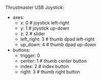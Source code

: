 Thrustmaster USB Joystick:
* axes:
  * x: 0 # joystick left-right
  * y: 1 # joystick up-down
  * z: 2 # slider
  * left_right: 3 # thumb dpad left-right
  * up_down: 4 # thumb dpad up-down
* buttons:
  * trigger: 0
  * center: 1 # thumb center button
  * index: 2 # index button
  * right: 3 # thumb right button
